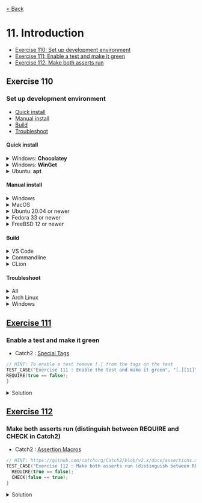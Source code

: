 [< Back](README.md)

# 11. Introduction

* [Exercise 110: Set up development environment](#exercise-110)
* [Exercise 111: Enable a test and make it green](#exercise-111)
* [Exercise 112: Make both asserts run](#exercise-112)

## Exercise 110

### Set up development environment

* [Quick install](#quick-install)
* [Manual install](#manual-install)
* [Build](#build)
* [Troubleshoot](#troubleshoot)

#### Quick install

<details>
   <summary>Windows: <b>Chocolatey</b></summary>

PowerShell run as Admin

```bash
iex ((New-Object System.Net.WebClient).DownloadString('https://raw.githubusercontent.com/mod-cpp/pacman/main/dev/windows.ps1'))
```

</details>
<details>
   <summary>Windows: <b>WinGet</b></summary>

PowerShell run as Admin

```bash
iex ((New-Object System.Net.WebClient).DownloadString('https://raw.githubusercontent.com/mod-cpp/pacman/main/dev/windows_winget.ps1'))
```

</details>
<details>
   <summary>Ubuntu: <b>apt</b></summary>

```bash
bash <(curl -s https://raw.githubusercontent.com/mod-cpp/pacman/main/dev/ubuntu.sh)
```

</details>

#### Manual install

<details>
   <summary>Windows</summary>

* Follow the instructions to install cmake (3.22) from https://cmake.org/download/
* Install Visual Studio 2022 https://visualstudio.microsoft.com/
* Click "Modify" in the Visual Studio Installer and select "Desktop development with
  C++"
* Reboot your computer once that's done.
* [Install VS Code][5]

</details>

<details>
   <summary>MacOS</summary>

* Install clang by typing `xcode-select --install` in a terminal and following the
  instructions
* Install the build tools

```bash
brew install cmake ninja
```

* [Install VS Code][5]
* Follow the instructions for [Launching VSCode from the command line][4]

</details>

<details>
   <summary>Ubuntu 20.04 or newer</summary>

```bash
sudo apt install build-essential clang-12 cmake curl g++-10 git libgl1-mesa-dev libudev-dev libx11-dev libxi-dev libxrandr-dev ninja-build pkg-config tar unzip zip
```

#### Install Visual Studio Code

You can either download the package for VS Code from the [official website][5] or
by [adding the vscode repository][6] to your distribution's package manager.


</details>

<details>
   <summary>Fedora 33 or newer</summary>

```bash
sudo dnf install ninja-build SFML-devel libXi-devel libX11-devel libXrandr-devel mesa-libGL-devel systemd-devel
```

#### Install Visual Studio Code

You can either download the package for VS Code from the [official website][5] or
by [adding the vscode repository][7] to your distribution's package manager.

</details>

<details>
   <summary>FreeBSD 12 or newer</summary>

```bash
sudo pkg install catch cmake libfmt ninja sfml
```

Install VS Code

```bash
sudo pkg install vscode
```

</details>

#### Build

<details>
   <summary>VS Code</summary>

```bash
git clone https://github.com/mod-cpp/pacman.git
cd pacman
code .
```

* A dialog will appear saying "Do you trust the authors of the files in this folder?",
  select "Yes, I trust the authors".
* (Windows Defender dialog for VSCode: "Allow access")
* You will get a popup in the lower right hand corner asking "Do you want to install
  the recommended extensions for C++?" - click Install.
* Click on "No Configure Preset Selected" on the bottom status bar
* In the dropdown that appears select either x64-windows (64 bit) or x86-windows (32
  bit).
* Click on "Build" on the bottom status bar.
* Wait until build is finished, it might take a while the first time because it is
  downloading and building the dependencies as well.
* While it is building the "Build" button will say "Stop x", wait until it says "
  Build" again.
* Click on flask icon on the left vertical bar to open the test panel
* Click on the run button on top of the panel to run the tests
* Click on the play button on the bottom status bar
* Select "pacman" in the dropdown

</details>

<details>
   <summary>Commandline</summary>

```bash
git clone https://github.com/mod-cpp/pacman.git
cd pacman
cmake -B build
cmake --build build
ctest --test-dir build -C Debug
```

</details>

<details>
   <summary>CLion</summary>

* When opening the project in CLion use the CMake preset for your platform - see popup
  in the lower right-hand corner
* Unselect the "Debug" profile
* Select for example the preset profile called "windows-build" if you are on Windows
* Enable it by checking the checkbox "Enable profile"
* Click "Apply" and "OK"
* (If CLion created a `cmake-build-debug` folder you can safely delete it, we will be
  using the `build` directory)

</details>

#### Troubleshoot

<details>
   <summary>All</summary>

After installing the build tools, you may have to reboot your IDE and/or your Linux
session if you encounter any errors such as Ninja not being found by VSCode.

</details>

<details>
   <summary>Arch Linux</summary>

If there are opengl driver errors, try running in software mode

</details>

<details>
   <summary>Windows</summary>

If you have issues with using VSCode, start it from the "Developer Command Prompt for
VS 2022"

</details>

## [Exercise 111][1]

### Enable a test and make it green

* Catch2 : [Special Tags][3]

```cpp
// HINT: To enable a test remove [.] from the tags on the test
TEST_CASE("Exercise 111 : Enable the test and make it green", "[.][11]") {
REQUIRE(true == false);
}
```

<details>
   <summary>Solution</summary>

```cpp
TEST_CASE("Exercise 111 : Enable a test and make it green", "[11]") {
  REQUIRE(true == true);
}
```

</details>

## [Exercise 112][1]

### Make both asserts run (distinguish between REQUIRE and CHECK in Catch2)

* Catch2 : [Assertion Macros][2]

```cpp
// HINT: https://github.com/catchorg/Catch2/blob/v2.x/docs/assertions.md
TEST_CASE("Exercise 112 : Make both asserts run (distinguish between REQUIRE and CHECK in Catch2)", "[.][11]") {
  REQUIRE(true == false);
  CHECK(false == true);
}
```

<details>
   <summary>Solution</summary>

```cpp
TEST_CASE("Exercise 112 : Make both asserts run (distinguish between REQUIRE and CHECK in Catch2)", "[11]") {
  CHECK(true == true);
  CHECK(true == true);
}
```

</details>

[1]: 11_exercises.cpp
[2]: https://github.com/catchorg/Catch2/blob/v2.x/docs/assertions.md
[3]: https://github.com/catchorg/Catch2/blob/v2.x/docs/test-cases-and-sections.md#special-tags
[4]: https://code.visualstudio.com/docs/setup/mac#_launching-from-the-command-line
[5]: https://code.visualstudio.com/download
[6]: https://code.visualstudio.com/docs/setup/linux#_debian-and-ubuntu-based-distributions
[7]: https://code.visualstudio.com/docs/setup/linux#_rhel-fedora-and-centos-based-distributions
